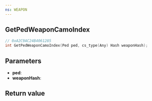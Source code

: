 ```yaml
---
ns: WEAPON
---
```

## GetPedWeaponCamoIndex

```c
// 0xA2C9AC24B4061285
int GetPedWeaponCamoIndex(Ped ped, cs_type(Any) Hash weaponHash);
```


## Parameters
* **ped**: 
* **weaponHash**: 

## Return value
